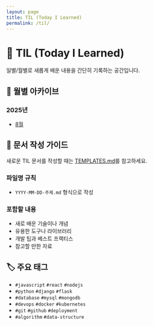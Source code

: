 ```yaml
---
layout: page
title: TIL (Today I Learned)
permalink: /til/
---
```


# 📖 TIL (Today I Learned)

일별/월별로 새롭게 배운 내용을 간단히 기록하는 공간입니다.

## 📅 월별 아카이브

### 2025년
- [8월](2025-08/)

## 📝 문서 작성 가이드

새로운 TIL 문서를 작성할 때는 [TEMPLATES.md](../TEMPLATES.md#til-template)를 참고하세요.

### 파일명 규칙
- `YYYY-MM-DD-주제.md` 형식으로 작성

### 포함할 내용
- 새로 배운 기술이나 개념
- 유용한 도구나 라이브러리
- 개발 팁과 베스트 프랙티스
- 참고할 만한 자료

## 🏷 주요 태그
- `#javascript` `#react` `#nodejs`
- `#python` `#django` `#flask`
- `#database` `#mysql` `#mongodb`
- `#devops` `#docker` `#kubernetes`
- `#git` `#github` `#deployment`
- `#algorithm` `#data-structure`